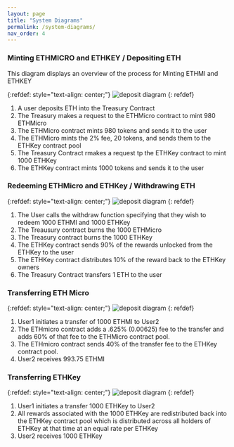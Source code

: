 ```yaml
---
layout: page
title: "System Diagrams"
permalink: /system-diagrams/
nav_order: 4
---
```


### Minting ETHMICRO and ETHKEY / Depositing ETH
This diagram displays an overview of the process for Minting ETHMI and ETHKEY

{:refdef: style="text-align: center;"}
![deposit diagram](/assets/images/deposit.png)
{: refdef}

1. A user deposits ETH into the Treasury Contract
2. The Treasury makes a request to the ETHMicro contract to mint 980 ETHMicro
3. The ETHMicro contract mints 980 tokens and sends it to the user
4. The ETHMicro mints the 2% fee, 20 tokens, and sends them to the ETHKey contract pool
5. The Treasury Contract rmakes a request tp the ETHKey contract to mint 1000 ETHKey
6. The ETHKey contract mints 1000 tokens and sends it to the user


### Redeeming ETHMicro and ETHKey / Withdrawing ETH

{:refdef: style="text-align: center;"}
![deposit diagram](/assets/images/redeem.png)
{: refdef}

1. The User calls the withdraw function specifying that they wish to redeem 1000 ETHMI and 1000 ETHKey
2. The Treausury contract burns the 1000 ETHMicro
3. The Treasury contract burns the 1000 ETHKey
4. The ETHKey contract sends 90% of the rewards unlocked from the ETHKey to the user
5. The ETHKey contract distributes 10% of the reward back to the ETHKey owners
6. The Treasury Contract transfers 1 ETH to the user

### Transferring ETH Micro

{:refdef: style="text-align: center;"}
![deposit diagram](/assets/images/transfer-ethmi.png)
{: refdef}

1. User1 initiates a transfer of 1000 ETHMI to User2
2. The ETHmicro contract adds a .625% (0.00625) fee to the transfer and adds 60% of that fee to the ETHMicro contract pool.
3. The ETHmicro contract sends 40% of the transfer fee to the ETHKey contract pool.
4. User2 receives 993.75 ETHMI

### Transferring ETHKey

{:refdef: style="text-align: center;"}
![deposit diagram](/assets/images/transfer-ethkey.png)
{: refdef}

1. User1 initiates a transfer 1000 ETHKey to User2
2. All rewards associated with the 1000 ETHKey are redistributed back into the ETHKey contract pool which is distributed across all holders of ETHKey at that time at an equal rate per ETHKey
3. User2 receives 1000 ETHKey